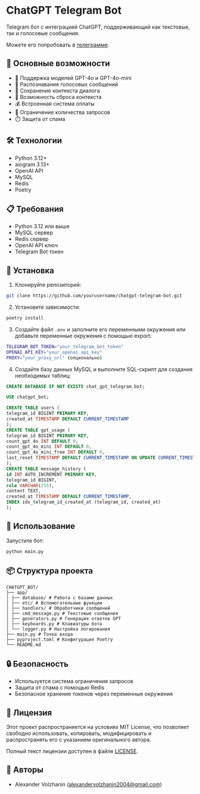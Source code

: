# ChatGPT Telegram Bot

Telegram бот с интеграцией ChatGPT, поддерживающий как текстовые, так и голосовые сообщения.

Можете его попробовать в [телеграмме](https://t.me/chatgp12e1t_bot).

## 🌟 Основные возможности

- 💬 Поддержка моделей GPT-4o и GPT-4o-mini
- 🎤 Распознавание голосовых сообщений
- 💾 Сохранение контекста диалога
- 🔄 Возможность сброса контекста
- 💰 Встроенная система оплаты
- 🎯 Ограничение количества запросов
- ⏱️ Защита от спама

## 🛠 Технологии

- Python 3.12+
- aiogram 3.13+
- OpenAI API
- MySQL
- Redis
- Poetry

## 📋 Требования

- Python 3.12 или выше
- MySQL сервер
- Redis сервер
- OpenAI API ключ
- Telegram Bot токен

## 🚀 Установка

1. Клонируйте репозиторий:

```bash
git clone https://github.com/yourusername/chatgpt-telegram-bot.git
```

2. Установите зависимости:

```bash
poetry install
```

3. Создайте файл `.env` и заполните его переменными окружения или добавьте переменные окружения с помощью export:

```bash
TELEGRAM_BOT_TOKEN="your_telegram_bot_token"
OPENAI_API_KEY="your_openai_api_key"
PROXY="your_proxy_url" (опционально)
```

4. Создайте базу данных MySQL и выполните SQL-скрипт для создания необходимых таблиц:

```sql
CREATE DATABASE IF NOT EXISTS chat_gpt_telegram_bot;

USE chatgpt_bot;

CREATE TABLE users (
telegram_id BIGINT PRIMARY KEY,
created_at TIMESTAMP DEFAULT CURRENT_TIMESTAMP
);
CREATE TABLE gpt_usage (
telegram_id BIGINT PRIMARY KEY,
count_gpt_4o INT DEFAULT 0,
count_gpt_4o_mini INT DEFAULT 0,
count_gpt_4o_mini_free INT DEFAULT 0,
last_reset TIMESTAMP DEFAULT CURRENT_TIMESTAMP ON UPDATE CURRENT_TIMESTAMP
);
CREATE TABLE message_history (
id INT AUTO_INCREMENT PRIMARY KEY,
telegram_id BIGINT,
role VARCHAR(255),
content TEXT,
created_at TIMESTAMP DEFAULT CURRENT_TIMESTAMP,
INDEX idx_telegram_id_created_at (telegram_id, created_at)
);
```

## 🎯 Использование

Запустите бот:

```bash
python main.py
```

## 📦 Структура проекта

```plaintext
CHATGPT_BOT/
├── app/
│ ├── database/ # Работа с базами данных
│ ├── etc/ # Вспомогательные функции
│ ├── handlers/ # Обработчики сообщений
│ ├── cmd_message.py # Текстовые сообщения
│ ├── generators.py # Генерация ответов GPT
│ ├── keyboards.py # Клавиатуры бота
│ └── logger.py # Настройка логирования
├── main.py # Точка входа
├── pyproject.toml # Конфигурация Poetry
└── README.md
```

## 🔒 Безопасность

- Используется система ограничения запросов
- Защита от спама с помощью Redis
- Безопасное хранение токенов через переменные окружения

## 📄 Лицензия

Этот проект распространяется на условиях MIT License, что позволяет свободно использовать, копировать, модифицировать и распространять его с указанием оригинального автора. 

Полный текст лицензии доступен в файле [LICENSE](LICENSE).

## 👥 Авторы

- Alexander Volzhanin (alexandervolzhanin2004@gmail.com)
